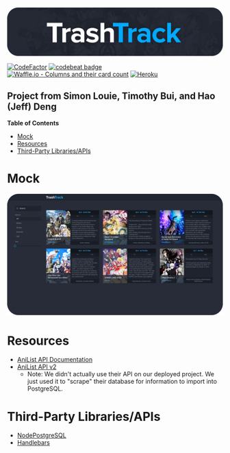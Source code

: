 ![banner](assets/Banner/Banner.png)

[![CodeFactor](https://www.codefactor.io/repository/github/buitim/trashtrackweb/badge)](https://www.codefactor.io/repository/github/buitim/trashtrackweb) [![codebeat badge](https://codebeat.co/badges/776e890e-46af-4a54-a5ef-e7b8784ef187)](https://codebeat.co/projects/github-com-buitim-trashtrackweb-master) [![Waffle.io - Columns and their card count](https://badge.waffle.io/buitim/TrashTrackWeb.svg?columns=all)](https://waffle.io/buitim/TrashTrackWeb) [![Heroku](https://heroku-badge.herokuapp.com/?app=anitrashtrack&style=flat)](https://anitrashtrack.herokuapp.com/)

## Project from Simon Louie, Timothy Bui, and Hao (Jeff) Deng

**Table of Contents**

- [Mock](#mock)
- [Resources](#resources)
- [Third-Party Libraries/APIs](#third-party-librariesapis)

# Mock

![mockup](assets/mock/web_app_page.png)

# Resources

-   [AniList API Documentation](https://anilist.gitbook.io/anilist-apiv2-docs)
-   [AniList API v2](https://github.com/AniList/ApiV2-GraphQL-Doc)
    -   Note: We didn't actually use their API on our deployed project. We just used it to "scrape" their database for information to import into PostgreSQL.

# Third-Party Libraries/APIs

-   [NodePostgreSQL](https://node-postgres.com/)
-   [Handlebars](https://handlebarsjs.com/)
